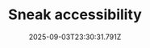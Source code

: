 ---
layout: bookmark
title: Sneak accessibility
tags:
  - Bookmarks
  - Accessibility
  - Building websites
date: 2025-09-03T23:30:31.791Z
created: 2025-09-03T23:30:31.791Z
modified: 2025-09-03T23:30:31.791Z
link: https://gomakethings.com/sneak-accessibility/
id: 1323900517
image: https://gomakethings.com/img/og.png
---
